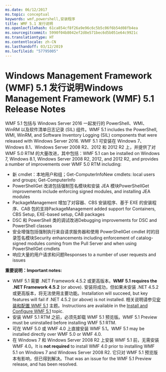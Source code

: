 ```yaml
---
ms.date: 06/12/2017
ms.topic: conceptual
keywords: wmf,powershell,安装程序
title: WMF 5.1 发行说明
ms.openlocfilehash: 61ca854cf8f26a9e96c6c5b5c06f6b54d08fb4ea
ms.sourcegitcommit: 5990f04b8042ef2d8e571bec6d5b051e64c9921c
ms.translationtype: HT
ms.contentlocale: zh-CN
ms.lasthandoff: 03/12/2019
ms.locfileid: "57795005"
---
```

# <a name="windows-management-framework-wmf-51-release-notes"></a><span data-ttu-id="eef06-103">Windows Management Framework (WMF) 5.1 发行说明</span><span class="sxs-lookup"><span data-stu-id="eef06-103">Windows Management Framework (WMF) 5.1 Release Notes</span></span>

<span data-ttu-id="eef06-104">WMF 5.1 包括与 Windows Server 2016 一起发行的 PowerShell、WMI、WinRM 以及软件清单日志记录 (SIL) 组件。</span><span class="sxs-lookup"><span data-stu-id="eef06-104">WMF 5.1 includes the PowerShell, WMI, WinRM, and Software Inventory Logging (SIL) components that were released with Windows Server 2016.</span></span>
<span data-ttu-id="eef06-105">WMF 5.1 可安装在 Windows 7、Windows 8.1、Windows Server 2008 R2、2012 和 2012 R2 上，并提供了对 WMF 5.0 RTM 的大量改进，其中包括：</span><span class="sxs-lookup"><span data-stu-id="eef06-105">WMF 5.1 can be installed on Windows 7, Windows 8.1, Windows Server 2008 R2, 2012, and 2012 R2, and provides a number of improvements over WMF 5.0 RTM including:</span></span>

- <span data-ttu-id="eef06-106">新 cmdlet：本地用户和组；Get-ComputerInfo</span><span class="sxs-lookup"><span data-stu-id="eef06-106">New cmdlets: local users and groups; Get-ComputerInfo</span></span>
- <span data-ttu-id="eef06-107">PowerShellGet 改进包括强制签名模块和安装 JEA 模块</span><span class="sxs-lookup"><span data-stu-id="eef06-107">PowerShellGet improvements include enforcing signed modules, and installing JEA modules</span></span>
- <span data-ttu-id="eef06-108">PackageManagement 增加了对容器、CBS 安装程序、基于 EXE 的安装程序、CAB 包的支持</span><span class="sxs-lookup"><span data-stu-id="eef06-108">PackageManagement added support for Containers, CBS Setup, EXE-based setup, CAB packages</span></span>
- <span data-ttu-id="eef06-109">DSC 和 PowerShell 类的调试改进</span><span class="sxs-lookup"><span data-stu-id="eef06-109">Debugging improvements for DSC and PowerShell classes</span></span>
- <span data-ttu-id="eef06-110">安全增强包括强制执行来自请求服务器和使用 PowerShellGet cmdlet 时的目录签名模块</span><span class="sxs-lookup"><span data-stu-id="eef06-110">Security enhancements including enforcement of catalog-signed modules coming from the Pull Server and when using PowerShellGet cmdlets</span></span>
- <span data-ttu-id="eef06-111">响应大量的用户请求和问题</span><span class="sxs-lookup"><span data-stu-id="eef06-111">Responses to a number of user requests and issues</span></span>

<span data-ttu-id="eef06-112">**重要说明：**</span><span class="sxs-lookup"><span data-stu-id="eef06-112">**Important notes:**</span></span>

- <span data-ttu-id="eef06-113">WMF 5.1 需要 .NET Framework 4.5.2 或更高版本。</span><span class="sxs-lookup"><span data-stu-id="eef06-113">**WMF 5.1 requires the .NET Framework 4.5.2** (or above).</span></span> <span data-ttu-id="eef06-114">安装将成功，但如果未安装 .NET 4.5.2 或更高版本，将无法使用主要功能。</span><span class="sxs-lookup"><span data-stu-id="eef06-114">Installation will succeed, but key features will fail if .NET 4.5.2 (or above) is not installed.</span></span> <span data-ttu-id="eef06-115">相关说明请参见[安装和配置 WMF 5.1](https://msdn.microsoft.com/powershell/wmf/5.1/install-configure) 主题。</span><span class="sxs-lookup"><span data-stu-id="eef06-115">Instructions are available in the [Install and Configure WMF 5.1](https://msdn.microsoft.com/powershell/wmf/5.1/install-configure) topic.</span></span>
- <span data-ttu-id="eef06-116">安装 WMF 5.1 RTM 之前，必须先卸载 WMF 5.1 预览版。</span><span class="sxs-lookup"><span data-stu-id="eef06-116">WMF 5.1 Preview must be uninstalled before installing WMF 5.1 RTM.</span></span>
- <span data-ttu-id="eef06-117">可在 WMF 5.0 或 WMF 4.0 上直接安装 WMF 5.1。</span><span class="sxs-lookup"><span data-stu-id="eef06-117">WMF 5.1 may be installed directly over WMF 5.0 or WMF 4.0.</span></span>
- <span data-ttu-id="eef06-118">在 Windows 7 和 Windows Server 2008 R2 上安装 WMF 5.1 前，无需安装 WMF 4.0。</span><span class="sxs-lookup"><span data-stu-id="eef06-118">It is __not required__ to install WMF 4.0 prior to installing WMF 5.1 on Windows 7 and Windows Server 2008 R2.</span></span> <span data-ttu-id="eef06-119">它只对 WMF 5.1 预览版本有影响，但已得到解决。</span><span class="sxs-lookup"><span data-stu-id="eef06-119">That was an issue for the WMF 5.1 Preview release, and has been resolved.</span></span>

